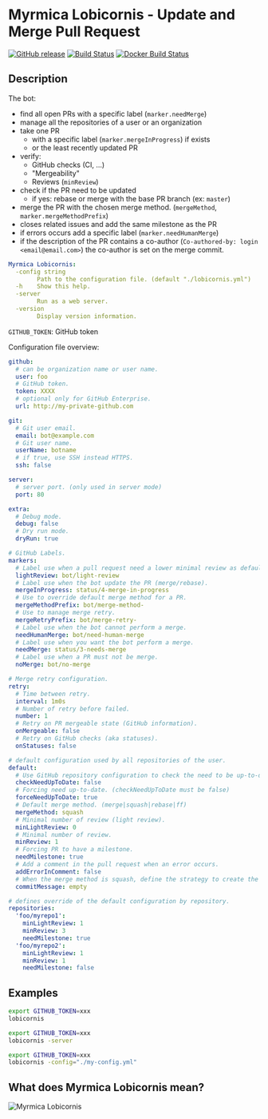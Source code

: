 # Myrmica Lobicornis - Update and Merge Pull Request

[![GitHub release](https://img.shields.io/github/release/containous/lobicornis.svg)](https://github.com/containous/lobicornis/releases/latest)
[![Build Status](https://travis-ci.com/containous/lobicornis.svg?branch=master)](https://travis-ci.com/containous/lobicornis)
[![Docker Build Status](https://img.shields.io/docker/build/containous/lobicornis.svg)](https://hub.docker.com/r/containous/lobicornis/builds/)

## Description

The bot:

- find all open PRs with a specific label (`marker.needMerge`)
- manage all the repositories of a user or an organization
- take one PR
    - with a specific label (`marker.mergeInProgress`) if exists
    - or the least recently updated PR
- verify:
    - GitHub checks (CI, ...)
    - "Mergeability"
    - Reviews (`minReview`)
- check if the PR need to be updated
    - if yes: rebase or merge with the base PR branch (ex: `master`)
- merge the PR with the chosen merge method. (`mergeMethod`, `marker.mergeMethodPrefix`)
- closes related issues and add the same milestone as the PR
- if errors occurs add a specific label (`marker.needHumanMerge`)
- if the description of the PR contains a co-author (`Co-authored-by: login <email@email.com>`) the co-author is set on the merge commit.

```yaml
Myrmica Lobicornis:
  -config string
        Path to the configuration file. (default "./lobicornis.yml")
  -h    Show this help.
  -server
        Run as a web server.
  -version
        Display version information.
```

`GITHUB_TOKEN`: GitHub token

Configuration file overview:

```yaml
github:
  # can be organization name or user name.
  user: foo
  # GitHub token.
  token: XXXX
  # optional only for GitHub Enterprise. 
  url: http://my-private-github.com

git:
  # Git user email.
  email: bot@example.com
  # Git user name.
  userName: botname
  # if true, use SSH instead HTTPS.
  ssh: false

server:
  # server port. (only used in server mode)
  port: 80

extra:
  # Debug mode.
  debug: false
  # Dry run mode.
  dryRun: true

# GitHub Labels.
markers:
  # Label use when a pull request need a lower minimal review as default.
  lightReview: bot/light-review
  # Label use when the bot update the PR (merge/rebase).
  mergeInProgress: status/4-merge-in-progress
  # Use to override default merge method for a PR.
  mergeMethodPrefix: bot/merge-method-
  # Use to manage merge retry.
  mergeRetryPrefix: bot/merge-retry-
  # Label use when the bot cannot perform a merge.
  needHumanMerge: bot/need-human-merge
  # Label use when you want the bot perform a merge.
  needMerge: status/3-needs-merge
  # Label use when a PR must not be merge.
  noMerge: bot/no-merge

# Merge retry configuration.
retry:
  # Time between retry.
  interval: 1m0s
  # Number of retry before failed.
  number: 1
  # Retry on PR mergeable state (GitHub information).
  onMergeable: false
  # Retry on GitHub checks (aka statuses).
  onStatuses: false

# default configuration used by all repositories of the user.
default:
  # Use GitHub repository configuration to check the need to be up-to-date.
  checkNeedUpToDate: false
  # Forcing need up-to-date. (checkNeedUpToDate must be false)
  forceNeedUpToDate: true
  # Default merge method. (merge|squash|rebase|ff)
  mergeMethod: squash
  # Minimal number of review (light review).
  minLightReview: 0
  # Minimal number of review.
  minReview: 1
  # Forcing PR to have a milestone.
  needMilestone: true
  # Add a comment in the pull request when an error occurs.
  addErrorInComment: false
  # When the merge method is squash, define the strategy to create the commit message. (github|empty|description)
  commitMessage: empty

# defines override of the default configuration by repository.
repositories:
  'foo/myrepo1':
    minLightReview: 1
    minReview: 3
    needMilestone: true
  'foo/myrepo2':
    minLightReview: 1
    minReview: 1
    needMilestone: false
```

## Examples
 
```bash
export GITHUB_TOKEN=xxx
lobicornis
```

```bash
export GITHUB_TOKEN=xxx
lobicornis -server
```

```bash
export GITHUB_TOKEN=xxx
lobicornis -config="./my-config.yml"
```

## What does Myrmica Lobicornis mean?

![Myrmica Lobicornis](http://www.antwiki.org/wiki/images/5/51/Myrmica_lobicornis_casent0172718_head_1.jpg)
